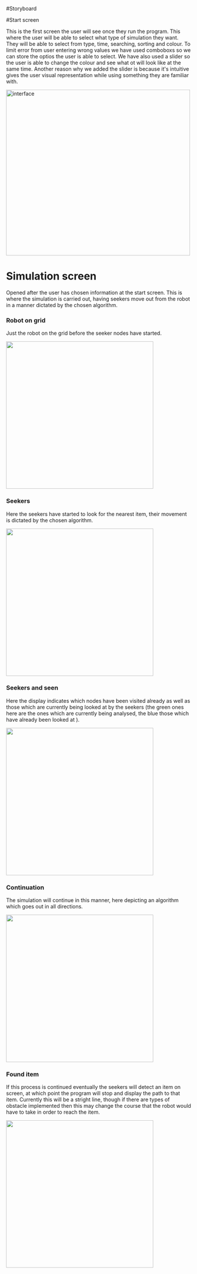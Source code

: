 

#Storyboard

#Start screen

This is the first screen the user will see once they run the program. This where the user will 
be able to select what type of simulation they want. They will be able to select from type, 
time, searching, sorting and colour. To limit error from user entering wrong values we have
used comboboxs so we can store the optios the user is able to select. We have also used
a slider so the user is able to change the colour and see what ot will look like
at the same time. Another reason why we added the slider is because it's intuitive
gives the user visual representation while using something they are familiar with.


<img src="http://i.imgur.com/gxrXjxw.png" alt="interface" width="500" height="450">

# Simulation screen

Opened after the user has chosen information at the start screen. This is where
the simulation is carried out, having seekers move out from the robot in a
manner dictated by the chosen algorithm.

### Robot on grid

Just the robot on the grid before the seeker nodes have started.


<img src= "https://raw.githubusercontent.com/geo7/vrbh_sim/develop/documentation/imgs/storyboard-imgs/robo1.png" data-canonical-src= "https://raw.githubusercontent.com/geo7/vrbh_sim/develop/documentation/imgs/storyboard-imgs/robo1.png" width="400" height="400" />

### Seekers

Here the seekers have started to look for the nearest item, their movement is
dictated by the chosen algorithm.

<img src= "https://raw.githubusercontent.com/geo7/vrbh_sim/develop/documentation/imgs/storyboard-imgs/robo2.png" data-canonical-src= "https://raw.githubusercontent.com/geo7/vrbh_sim/develop/documentation/imgs/storyboard-imgs/robo2.png" width="400" height="400" />

### Seekers and seen

Here the display indicates which nodes have been visited already as well as
those which are currently being looked at by the seekers (the green ones here
are the ones which are currently being analysed, the blue those which have
already been looked at ).

<img src= "https://raw.githubusercontent.com/geo7/vrbh_sim/develop/documentation/imgs/storyboard-imgs/robo3.png" data-canonical-src= "https://raw.githubusercontent.com/geo7/vrbh_sim/develop/documentation/imgs/storyboard-imgs/robo3.png" width="400" height="400" />

### Continuation

The simulation will continue in this manner, here depicting an algorithm which
goes out in all directions.

<img src= "https://raw.githubusercontent.com/geo7/vrbh_sim/develop/documentation/imgs/storyboard-imgs/robo4.png" data-canonical-src= "https://raw.githubusercontent.com/geo7/vrbh_sim/develop/documentation/imgs/storyboard-imgs/robo4.png" width="400" height="400" />

### Found item

If this process is continued eventually the seekers will detect an item on
screen, at which point the program will stop and display the path to that item.
Currently this will be a stright line, though if there are types of obstacle
implemented then this may change the course that the robot would have to take in
order to reach the item.

<img src= "https://raw.githubusercontent.com/geo7/vrbh_sim/develop/documentation/imgs/storyboard-imgs/robo-found-item.png" data-canonical-src= "https://raw.githubusercontent.com/geo7/vrbh_sim/develop/documentation/imgs/storyboard-imgs/robo-found-item.png" width="400" height="400" />


